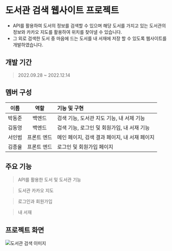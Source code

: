 # 도서관 검색 웹사이트 프로젝트
>
* API를 활용하여 도서의 정보를 검색할 수 있으며 해당 도서를 가지고 있는 도서관의 정보와 카카오 지도를 활용하여 위치를 찾아낼 수 있습니다.
* 그 외로 검색한 도서 중 마음에 드는 도서를 내 서재에 저장 할 수 있도록 웹사이트를 개발하였습니다.


## 개발 기간
>
>2022.09.28 ~ 2022.12.14



## 멤버 구성

|이름|역할|기능 및 구현|
|:---:|:---:|:---|
|박동준|백엔드|검색 기능, 도서관 지도 기능, 내 서제 기능|
|김동영|백엔드|검색 기능, 로그인 및 회원가입, 내 서재 기능|
|서인범|프론트 엔드|메인 페이지, 검색 결과 페이지, 내 서재 페이지|
|김종율|프론트 엔드|로그인 및 회원가입 페이지|


## 주요 기능
>
> API를 활용한 도서 및 도서관 기능

> 도서관 카카오 지도

> 로그인과 회원가입

> 내 서재


## 프로젝트 화면
![도서관 검색 이미지](https://user-images.githubusercontent.com/55075836/226169084-f2d67aba-76e6-4d93-a0f4-68fb5a857a0c.PNG)
